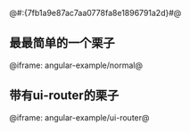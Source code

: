 @#:{7fb1a9e87ac7aa0778fa8e1896791a2d}#@
## 最最简单的一个栗子
@iframe: angular-example/normal@

## 带有ui-router的栗子
@iframe: angular-example/ui-router@